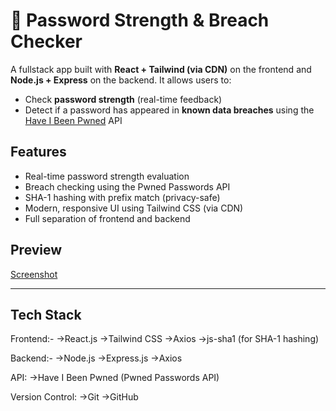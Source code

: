 # 🔐 Password Strength & Breach Checker

A fullstack app built with **React + Tailwind (via CDN)** on the frontend and **Node.js + Express** on the backend. It allows users to:

- Check **password strength** (real-time feedback)
- Detect if a password has appeared in **known data breaches** using the [Have I Been Pwned](https://haveibeenpwned.com/API/v3#SearchingPwnedPasswordsByRange) API


## Features
- Real-time password strength evaluation
- Breach checking using the Pwned Passwords API
- SHA-1 hashing with prefix match (privacy-safe)
- Modern, responsive UI using Tailwind CSS (via CDN)
- Full separation of frontend and backend


## Preview


[Screenshot](/image.png)

---

## Tech Stack

Frontend:-
 ->React.js
 ->Tailwind CSS
 ->Axios
 ->js-sha1 (for SHA-1 hashing)

Backend:-
 ->Node.js
 ->Express.js
 ->Axios

API:
 ->Have I Been Pwned (Pwned Passwords API)

Version Control:
 ->Git
 ->GitHub